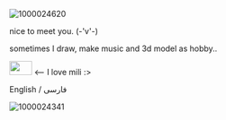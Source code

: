 ![1000024620](https://github.com/user-attachments/assets/a114e839-5b93-445b-beb2-dd4c2c9fbed6)

nice to meet you. (-'v'-)

sometimes I draw, make music and 3d model as hobby..

<img src="https://github.com/user-attachments/assets/554492bc-4174-4f2a-abc2-701d7f07ca52" width="40" height="25"/> <-- I love mili :>

English / فارسی

![1000024341](https://github.com/user-attachments/assets/4ec2a2ff-deb7-4bde-a866-d6af812d1fc8)

